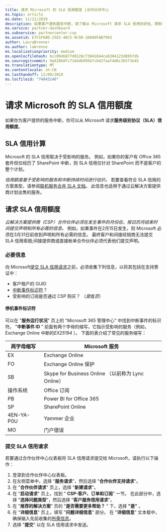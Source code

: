```yaml
---
title: 请求 Microsoft 的 SLA 信用额度 |合作伙伴中心
ms.topic: article
ms.date: 11/21/2019
description: 如果客户遇到服务中断，请了解从 Microsoft 请求 SLA 信用的好处、限制和过程。
ms.service: partner-dashboard
ms.subservice: partnercenter-csp
ms.assetid: E7F1F68D-25E5-46C5-9C98-1D0A9FAB7993
author: LauraBrenner
ms.author: labrenne
ms.localizationpriority: medium
ms.openlocfilehash: bcc094b877d0128c73041044ce6304123d895fdb
ms.sourcegitcommit: 9a628b8fc73d4db995b7cb42faaf4d6c3b573e45
ms.translationtype: MT
ms.contentlocale: zh-CN
ms.lasthandoff: 12/09/2019
ms.locfileid: "74943140"
---
```

# <a name="request-an-sla-credit-from-microsoft"></a>请求 Microsoft 的 SLA 信用额度 

如果你为客户提供的服务中断，你可以从 Microsoft 请求**服务级别协议（SLA）信用额度**。

## <a name="sla-credit-calculation"></a>SLA 信用计算

Microsoft 的 SLA 信用取决于受影响的服务。 例如，如果你的客户有 Office 365 套件但仅经历了 SharePoint 中断，则 SLA 信用仅针对 SharePoint 而不是客户的整个计划。

*信用额度基于受影响的服务和中断持续时间进行估价。* 若要查看符合 SLA 信用的方案类型，请参阅[联机服务合并 SLA 文档](http://www.microsoftvolumelicensing.com/DocumentSearch.aspx?Mode=3&DocumentTypeId=37)。 此信息也适用于通过云解决方案提供商计划出售的服务。

## <a name="request-an-sla-credit"></a>请求 SLA 信用额度

*云解决方案提供商（CSP）合作伙伴必须在发生事件的月份后，按日历月结束时间提交声明和所有必需的信息。* 例如，如果事件在2月15日发生，则 Microsoft 必须在3月31日前收到声明和所有必需的信息。 最终客户和间接经销商无法提交 SLA 信用索赔;间接提供商或直接帐单合作伙伴必须代表他们提交声明。

### <a name="required-information"></a>必要信息

向 Microsoft[提交 SLA 信用请求](#submit-sla-credit-request)之前，必须收集下列信息，以将其包括在支持票证中：

- 客户租户的 GUID
- [中断事件标识符](#outage-incident-identifier)？
- 受影响的订阅是否通过 CSP 购买？ （*是*或*否*）

#### <a name="outage-incident-identifier"></a>停机事件标识符

可以在 "**服务运行状况**" 页上的 "Microsoft 365 管理中心" 中找到中断事件的标识符。 "**中断事件 ID** " 前面有两个字母的缩写，它指示受影响的服务（例如，Exchange Online 中断的*EX25194* ）。 下面的表介绍了常见的服务缩写：

| 两字母缩写 | Microsoft 服务 |
| ----------------------- | ----------------- |
| EX | Exchange Online |
| FO | Exchange Online 保护 |
| SB | Skype for Business Online （以前称为 Lync Online） |
| 操作系统 | Office 订阅 |
| PB | Power BI for Office 365 |
| SP | SharePoint Online |
| 4EN-YA-P0U | Yammer 企业 |
| MO | 门户错误 |

### <a name="submit-sla-credit-request"></a>提交 SLA 信用请求

若要通过合作伙伴中心仪表板将 SLA 信用请求提交给 Microsoft，请执行以下操作：

1. 登录到合作伙伴中心仪表板。
2. 在左侧菜单中，选择 "**服务请求**"，然后选择 "**合作伙伴支持请求**"。
3. 在 "**合作伙伴请求**" 页上，选择 "**新建请求**"。
4. 在 "**启动请求**" 页上，找到 " **CSP-客户、订单和订阅**" 一节。 在此部分中，选择 "**选择问题类型**"，然后选择 "**客户服务信用请求**"。
5. 在 "**推荐的解决方案**" 页的 "**是否需要更多帮助？** " 下，选择 **"是"** 。
6. 在 "**详细信息**" 页上，填写 "**问题详细信息**" 部分。 在 "**详细信息**" 文本框中，确保输入先前收集的[所需信息](#required-information)。
7. 选择 "**提交**" 以在 SLA 信用请求中发送。
